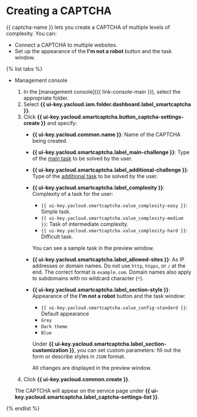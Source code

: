 # Creating a CAPTCHA

{{ captcha-name }} lets you create a CAPTCHA of multiple levels of complexity. You can:

* Connect a CAPTCHA to multiple websites.
* Set up the appearance of the **I'm not a robot** button and the task window.

{% list tabs %}

- Management console

   1. In the [management console]({{ link-console-main }}), select the appropriate folder.
   1. Select **{{ ui-key.yacloud.iam.folder.dashboard.label_smartcaptcha }}**.
   1. Click **{{ ui-key.yacloud.smartcaptcha.button_captcha-settings-create }}** and specify:
      * **{{ ui-key.yacloud.common.name }}**: Name of the CAPTCHA being created.
      * **{{ ui-key.yacloud.smartcaptcha.label_main-challenge }}**: Type of the [main task](../concepts/tasks.md#main-task) to be solved by the user.
      * **{{ ui-key.yacloud.smartcaptcha.label_additional-challenge }}**: Type of the [additional task](../concepts/tasks.md#additional-task) to be solved by the user.
      * **{{ ui-key.yacloud.smartcaptcha.label_complexity }}**: Complexity of a task for the user:
         * `{{ ui-key.yacloud.smartcaptcha.value_complexity-easy }}`: Simple task.
         * `{{ ui-key.yacloud.smartcaptcha.value_complexity-medium }}`: Task of intermediate complexity.
         * `{{ ui-key.yacloud.smartcaptcha.value_complexity-hard }}`: Difficult task.

         You can see a sample task in the preview window.
      * **{{ ui-key.yacloud.smartcaptcha.label_allowed-sites }}**: As IP addresses or domain names. Do not use `http`, `htpps`, or `/` at the end. The correct format is `example.com`. Domain names also apply to subdomains with no wildcard character (`*`).
      * **{{ ui-key.yacloud.smartcaptcha.label_section-style }}**: Appearance of the **I'm not a robot** button and the task window:
         * `{{ ui-key.yacloud.smartcaptcha.value_config-standard }}`: Default appearance
         * `Grey`
         * `Dark theme`
         * `Blue`

         Under **{{ ui-key.yacloud.smartcaptcha.label_section-customization }}**, you can set custom parameters: fill out the form or describe styles in `JSON` format.

         All changes are displayed in the preview window.
   1. Click **{{ ui-key.yacloud.common.create }}**.

   The CAPTCHA will appear on the service page under **{{ ui-key.yacloud.smartcaptcha.label_captcha-settings-list }}**.

{% endlist %}
